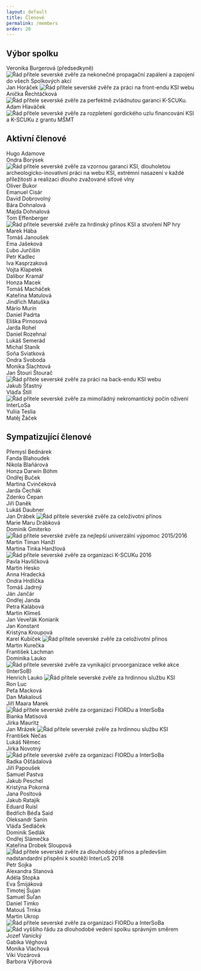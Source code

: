 ```yaml
---
layout: default
title: Členové
permalink: /members
order: 20
---
```


## Výbor spolku

Veronika Burgerová (předsedkyně) <img src="img/rad.svg" class="rad" title="Řád přítele severské zvěře za nekonečné propagační zapálení a zapojení do všech Spolkových akcí" /> <br/>
Jan Horáček <img src="img/rad.svg" class="rad" title="Řád přítele severské zvěře za práci na front-endu KSI webu" /><br/>
Anička Řechtáčková <img src="img/rad.svg" class="rad" title="Řád přítele severské zvěře za perfektně zvládnutou garanci K-SCUKu." /><br/>
Adam Hlaváček <img src="img/rad.svg" class="rad" title="Řád přítele severské zvěře za rozpletení gordického uzlu financování KSI a K-SCUKu z grantu MŠMT" /><br/>


## Aktivní členové

Hugo Adamove<br/>
Ondra Borýsek <img src="img/rad.svg" class="rad" title="Řád přítele severské zvěře za vzornou garanci KSI, dlouholetou archeologicko-inovativní práci na webu KSI, extrémní nasazení v každé příležitosti a realizaci dlouho zvažované síťové vlny" /><br/>
Oliver Bukor<br/>
Emanuel Cisár<br/>
David Dobrovolný<br/>
Bára Dohnalová<br/>
Majda Dohnalová<br/>
Tom Effenberger <img src="img/rad.svg" class="rad" title="Řád přítele severské zvěře za hrdinský přínos KSI a stvoření NP hry" /><br/>
Marek Hába<br/>
Tomáš Janoušek<br/>
Ema Jašeková<br/>
Ľubo Jurčišin<br/>
Petr Kadlec<br/>
Iva Kasprzaková<br/>
Vojta Klapetek<br/>
Dalibor Kramář<br/>
Honza Macek<br/>
Tomáš Macháček<br/>
Kateřina Matulová<br/>
Jindřich Matuška<br/>
Mário Murín<br/>
Daniel Padrta<br/>
Eliška Pirnosová<br/>
Jarda Rohel<br/>
Daniel Rozehnal<br/>
Lukáš Semerád<br/>
Michal Staník<br/>
Soňa Sviatková<br/>
Ondra Svoboda<br/>
Monika Šlachtová<br/>
Jan Štouri Štourač <img src="img/rad.svg" class="rad" title="Řád přítele severské zvěře za práci na back-endu KSI webu" /><br/>
Jakub Šťastný<br/>
Vláďa Štill <img src="img/rad.svg" class="rad" title="Řád přítele severské zvěře za mimořádný nekromantický počin oživení InterLoSa" /><br/>
Yuliia Teslia<br/>
Matěj Žáček<br/>


## Sympatizující členové

Přemysl Bednárek<br/>
Fanda Blahoudek<br/>
Nikola Blaňárová<br/>
Honza Darwin Böhm<br/>
Ondřej Buček<br/>
Martina Cvinčeková<br/>
Jarda Čechák<br/>
Zdenko Čepan<br/>
Jiří Daněk<br/>
Lukáš Daubner<br/>
Jan Drábek <img src="img/rad.svg" class="rad" title="Řád přítele severské zvěře za celoživotní přínos" /><br/>
Marie Maru Drábková<br/>
Dominik Gmiterko <img src="img/rad.svg" class="rad" title="Řád přítele severské zvěře za nejlepší univerzální výpomoc 2015/2016" /><br/>
Martin Timan Hanžl<br/>
Martina Tinka Hanžlová <img src="img/rad.svg" class="rad" title="Řád přítele severské zvěře za organizaci K-SCUKu 2016" /><br/>
Pavla Havlíčková<br/>
Martin Hesko<br/>
Anna Hradecká<br/>
Ondra Hrdlička<br/>
Tomáš Jadrný<br/>
Ján Jančár<br/>
Ondřej Janda<br/>
Petra Kalábová<br/>
Martin Klimeš<br/>
Jan Veveřák Koniarik<br/>
Jan Konstant<br/>
Kristýna Kroupová<br />
Karel Kubíček <img src="img/rad.svg" class="rad" title="Řád přítele severské zvěře za celoživotní přínos" /><br/>
Martin Kurečka<br/>
František Lachman<br/>
Dominika Lauko <img src="img/rad.svg" class="rad" title="Řád přítele severské zvěře za vynikající prvoorganizace velké akce (InterSoB)" /><br/>
Henrich Lauko <img src="img/rad.svg" class="rad" title="Řád přítele severské zvěře za hrdinnou službu KSI" /><br/>
Ron Luc<br/>
Peťa Macková<br/>
Dan Makalouš<br/>
Jiří Maara Marek <img src="img/rad.svg" class="rad" title="Řád přítele severské zvěře za organizaci FIORDu a InterSoBa" /><br/>
Bianka Matisová<br/>
Jirka Mauritz<br/>
Jan Mrázek <img src="img/rad.svg" class="rad" title="Řád přítele severské zvěře za hrdinnou službu KSI" /><br/>
František Nečas<br/>
Lukáš Němec<br/>
Jirka Novotný <img src="img/rad.svg" class="rad" title="Řád přítele severské zvěře za organizaci FIORDu a InterSoBa" /><br/>
Radka Ošťádalová<br/>
Jiří Papoušek<br/>
Samuel Pastva<br/>
Jakub Peschel<br/>
Kristýna Pokorná<br/>
Jana Posltová<br/>
Jakub Ratajík<br/>
Eduard Ruisl<br/>
Bedřich Béďa Said<br/>
Oleksandr Sanin<br/>
Vláďa Sedláček<br/>
Dominik Sedlák<br/>
Ondřej Slámečka<br/>
Kateřina Drobek Sloupová <img src="img/rad.svg" class="rad" title="Řád přítele severské zvěře za dlouhodobý přínos a především nadstandardní přispění k soutěži InterLoS 2018" /><br/>
Petr Sojka<br/>
Alexandra Stanová<br/>
Adéla Stopka<br/>
Eva Šmijáková<br/>
Timotej Šujan<br/>
Samuel Šuľan<br/>
Daniel Timko<br/>
Matouš Trnka<br/>
Martin Ukrop <img src="img/rad.svg" class="rad" title="Řád přítele severské zvěře za organizaci FIORDu a InterSoBa" /><img src="img/rad-rad.svg" class="rad" title="Řád vyššího řádu za dlouhodobé vedení spolku správným směrem" /><br/>
Jozef Vanický<br/>
Gabika Véghová<br />
Monika Vlachová<br/>
Viki Vozárová<br/>
Barbora Výborová<br/>
